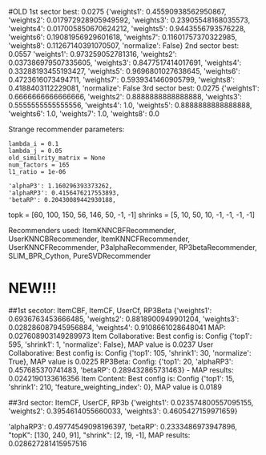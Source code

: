 #OLD
1st sector best: 0.0275 {'weights1': 0.45590938562950867, 'weights2': 0.017972928905949592, 'weights3': 0.23905548168035573, 'weights4': 0.017005850670624212, 'weights5': 0.9443556793576228, 'weights6': 0.19081956929601618, 'weights7': 0.11601757370322985, 'weights8': 0.11267140391070507, 'normalize': False}
2nd sector best: 0.0557 'weights1': 0.973259052781316, 'weights2': 0.037386979507335605, 'weights3': 0.8477517414017691, 'weights4': 0.33288193455193427, 'weights5': 0.9696801027638645, 'weights6': 0.4723616073494711, 'weights7': 0.5939341460905799, 'weights8': 0.4188403112229081, 'normalize': False
3rd sector best: 0.0275 {'weights1': 0.6666666666666666, 'weights2': 0.8888888888888888, 'weights3': 0.5555555555555556, 'weights4': 1.0, 'weights5': 0.8888888888888888, 'weights6': 1.0, 'weights7': 1.0, 'weights8': 0.0

Strange recommender parameters:

    lambda_i = 0.1
    lambda_j = 0.05
    old_similrity_matrix = None
    num_factors = 165
    l1_ratio = 1e-06

    'alphaP3': 1.160296393373262,
    'alphaRP3': 0.4156476217553893,
    'betaRP': 0.20430089442930188,

topk = [60, 100, 150, 56, 146, 50, -1, -1]
shrinks = [5, 10, 50, 10, -1, -1, -1, -1]

Recommenders used:
 ItemKNNCBFRecommender,
 UserKNNCBRecommender,
 ItemKNNCFRecommender,
 UserKNNCFRecommender,
 P3alphaRecommender,
 RP3betaRecommender,
 SLIM_BPR_Cython,
 PureSVDRecommender

# NEW!!!
##1st secotor: ItemCBF, ItemCF, UserCf, RP3Beta
{'weights1': 0.6936763453666485, 'weights2': 0.8818900949901204, 'weights3': 0.028286087945956884, 'weights4': 0.9108661028648041
MAP: 0.027608903149289973
Item Collaborative: Best config is: Config {'top1': 595, 'shrink1': 1, 'normalize': False}, MAP value is 0.0237
User Collaborative:  Best config is: Config {'top1': 105, 'shrink1': 30, 'normalize': True}, MAP value is 0.0225
RP3Beta: Config: {'top1': 20, 'alphaRP3': 0.457685370741483, 'betaRP': 0.289432865731463} - MAP results: 0.0242190133616356
Item Content: Best config is: Config {'top1': 15, 'shrink1': 210, 'feature_weighting_index': 0}, MAP value is 0.0189


##3rd sector: ItemCF, UserCF, RP3b
{'weights1': 0.023574800557095155, 'weights2': 0.3954614055660033, 'weights3': 0.4605427159971659}

'alphaRP3': 0.49774549098196397,
'betaRP': 0.2333486973947896,
"topK": [130, 240, 91],
"shrink": [2, 19, -1],
MAP results: 0.028627281415957516
